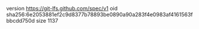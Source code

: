 version https://git-lfs.github.com/spec/v1
oid sha256:6e2053881ef2c9d8377b78893be0890a90a283f4e0983af4161563fbbcdd750d
size 1137
